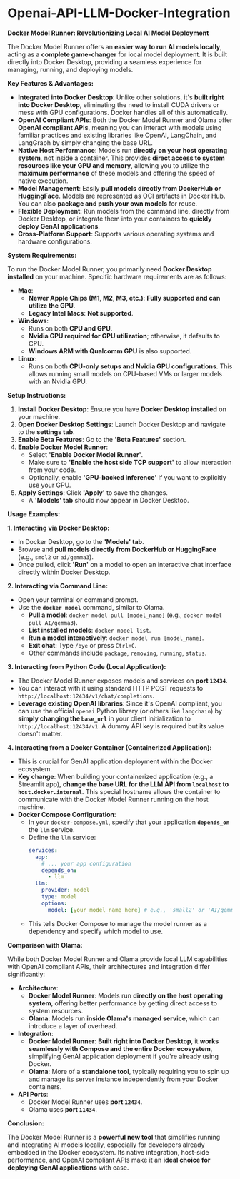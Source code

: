 # Openai-API-LLM-Docker-Integration

**Docker Model Runner: Revolutionizing Local AI Model Deployment**

The Docker Model Runner offers an **easier way to run AI models locally**, acting as a **complete game-changer** for local model deployment. It is built directly into Docker Desktop, providing a seamless experience for managing, running, and deploying models.

**Key Features & Advantages:**

*   **Integrated into Docker Desktop**: Unlike other solutions, it's **built right into Docker Desktop**, eliminating the need to install CUDA drivers or mess with GPU configurations. Docker handles all of this automatically.
*   **OpenAI Compliant APIs**: Both the Docker Model Runner and Olama offer **OpenAI compliant APIs**, meaning you can interact with models using familiar practices and existing libraries like OpenAI, LangChain, and LangGraph by simply changing the base URL.
*   **Native Host Performance**: Models run **directly on your host operating system**, not inside a container. This provides **direct access to system resources like your GPU and memory**, allowing you to utilize the **maximum performance** of these models and offering the speed of native execution.
*   **Model Management**: Easily **pull models directly from DockerHub or HuggingFace**. Models are represented as OCI artifacts in Docker Hub. You can also **package and push your own models** for reuse.
*   **Flexible Deployment**: Run models from the command line, directly from Docker Desktop, or integrate them into your containers to **quickly deploy GenAI applications**.
*   **Cross-Platform Support**: Supports various operating systems and hardware configurations.

**System Requirements:**

To run the Docker Model Runner, you primarily need **Docker Desktop installed** on your machine. Specific hardware requirements are as follows:

*   **Mac**:
    *   **Newer Apple Chips (M1, M2, M3, etc.)**: **Fully supported and can utilize the GPU**.
    *   **Legacy Intel Macs**: **Not supported**.
*   **Windows**:
    *   Runs on both **CPU and GPU**.
    *   **Nvidia GPU required for GPU utilization**; otherwise, it defaults to CPU.
    *   **Windows ARM with Qualcomm GPU** is also supported.
*   **Linux**:
    *   Runs on both **CPU-only setups and Nvidia GPU configurations**. This allows running small models on CPU-based VMs or larger models with an Nvidia GPU.

**Setup Instructions:**

1.  **Install Docker Desktop**: Ensure you have **Docker Desktop installed** on your machine.
2.  **Open Docker Desktop Settings**: Launch Docker Desktop and navigate to the **settings tab**.
3.  **Enable Beta Features**: Go to the **'Beta Features'** section.
4.  **Enable Docker Model Runner**:
    *   Select **'Enable Docker Model Runner'**.
    *   Make sure to **'Enable the host side TCP support'** to allow interaction from your code.
    *   Optionally, enable **'GPU-backed inference'** if you want to explicitly use your GPU.
5.  **Apply Settings**: Click **'Apply'** to save the changes.
    *   A **'Models' tab** should now appear in Docker Desktop.

**Usage Examples:**

**1. Interacting via Docker Desktop:**

*   In Docker Desktop, go to the **'Models' tab**.
*   Browse and **pull models directly from DockerHub or HuggingFace** (e.g., `smol2` or `ai/gemma3`).
*   Once pulled, click **'Run'** on a model to open an interactive chat interface directly within Docker Desktop.

**2. Interacting via Command Line:**

*   Open your terminal or command prompt.
*   Use the **`docker model`** command, similar to Olama.
    *   **Pull a model**: `docker model pull [model_name]` (e.g., `docker model pull AI/gemma3`).
    *   **List installed models**: `docker model list`.
    *   **Run a model interactively**: `docker model run [model_name]`.
    *   **Exit chat**: Type `/bye` or press `Ctrl+C`.
    *   Other commands include `package`, `removing`, `running`, `status`.

**3. Interacting from Python Code (Local Application):**

*   The Docker Model Runner exposes models and services on **port `12434`**.
*   You can interact with it using standard HTTP POST requests to `http://localhost:12434/v1/chat/completions`.
*   **Leverage existing OpenAI libraries**: Since it's OpenAI compliant, you can use the official `openai` Python library (or others like `langchain`) by **simply changing the `base_url`** in your client initialization to `http://localhost:12434/v1`. A dummy API key is required but its value doesn't matter.

**4. Interacting from a Docker Container (Containerized Application):**

*   This is crucial for GenAI application deployment within the Docker ecosystem.
*   **Key change**: When building your containerized application (e.g., a Streamlit app), **change the base URL for the LLM API from `localhost` to `host.docker.internal`**. This special hostname allows the container to communicate with the Docker Model Runner running on the host machine.
*   **Docker Compose Configuration**:
    *   In your `docker-compose.yml`, specify that your application **`depends_on`** the `llm` service.
    *   Define the `llm` service:
        ```yaml
        services:
          app:
            # ... your app configuration
            depends_on:
              - llm
          llm:
            provider: model
            type: model
            options:
              model: [your_model_name_here] # e.g., 'small2' or 'AI/gemma3'
        ```
    *   This tells Docker Compose to manage the model runner as a dependency and specify which model to use.

**Comparison with Olama:**

While both Docker Model Runner and Olama provide local LLM capabilities with OpenAI compliant APIs, their architectures and integration differ significantly:

*   **Architecture**:
    *   **Docker Model Runner**: Models run **directly on the host operating system**, offering better performance by getting direct access to system resources.
    *   **Olama**: Models run **inside Olama's managed service**, which can introduce a layer of overhead.
*   **Integration**:
    *   **Docker Model Runner**: **Built right into Docker Desktop**, it **works seamlessly with Compose and the entire Docker ecosystem**, simplifying GenAI application deployment if you're already using Docker.
    *   **Olama**: More of a **standalone tool**, typically requiring you to spin up and manage its server instance independently from your Docker containers.
*   **API Ports**:
    *   Docker Model Runner uses **port `12434`**.
    *   Olama uses **port `11434`**.

**Conclusion:**

The Docker Model Runner is a **powerful new tool** that simplifies running and integrating AI models locally, especially for developers already embedded in the Docker ecosystem. Its native integration, host-side performance, and OpenAI compliant APIs make it an **ideal choice for deploying GenAI applications** with ease.
